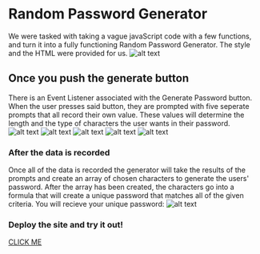 # Random Password Generator

We were tasked with taking a vague javaScript code with a few functions, and turn it into a fully functioning Random Password Generator. The style and the HTML were provided for us. 
![alt text](images/Starter.png)
## Once you push the generate button

There is an Event Listener associated with the Generate Password button. When the user presses said button, they are prompted with five seperate prompts that all record their own value. These values will determine the length and the type of characters the user wants in their password. 
![alt text](images/prompt1.png)
![alt text](images/prompt2.png)
![alt text](images/prompt3.png)
![alt text](images/prompt4.png)
![alt text](images/prompt5.png)

### After the data is recorded

Once all of the data is recorded the generator will take the results of the prompts and create an array of chosen characters to generate the users' password. After the array has been created, the characters go into a formula that will create a unique password that matches all of the given criteria. You will recieve your unique password:
![alt text](images/complete.jpg)

### Deploy the site and try it out!

[CLICK ME](https://drock4440.github.io/Random-Password-Generator/)